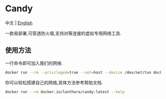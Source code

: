 # Candy

中文 | [English](README_en.md)

一款易部署,可穿透防火墙,支持对等连接的虚拟专用网络工具.

## 使用方法

一行命令即可加入我们的网络.

```bash
docker run --rm --privileged=true --net=host --device /dev/net/tun docker.io/lanthora/candy:latest
```

你可以轻松搭建自己的网络,具体方法参考帮助文档.

```bash
docker run --rm docker.io/lanthora/candy:latest --help
```
